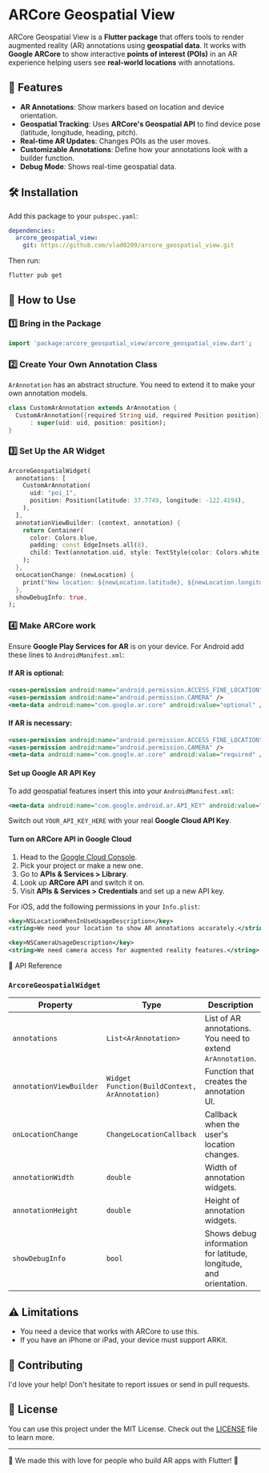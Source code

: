 # ARCore Geospatial View

ARCore Geospatial View is a **Flutter package** that offers tools to render augmented reality (AR) annotations using **geospatial data**. It works with **Google ARCore** to show interactive **points of interest (POIs)** in an AR experience helping users see **real-world locations** with annotations.

## 📌 Features

- **AR Annotations**: Show markers based on location and device orientation.
- **Geospatial Tracking**: Uses **ARCore's Geospatial API** to find device pose (latitude, longitude, heading, pitch).
- **Real-time AR Updates**: Changes POIs as the user moves.
- **Customizable Annotations**: Define how your annotations look with a builder function.
- **Debug Mode**: Shows real-time geospatial data.

## 🛠 Installation

Add this package to your `pubspec.yaml`:

```yaml
dependencies:
  arcore_geospatial_view:
    git: https://github.com/vlad0209/arcore_geospatial_view.git
```

Then run:

```sh
flutter pub get
```

## 🚀 How to Use

### 1️⃣ Bring in the Package

```dart
import 'package:arcore_geospatial_view/arcore_geospatial_view.dart';
```

### 2️⃣ Create Your Own Annotation Class

`ArAnnotation` has an abstract structure. You need to extend it to make your own annotation models.

```dart
class CustomArAnnotation extends ArAnnotation {
  CustomArAnnotation({required String uid, required Position position})
      : super(uid: uid, position: position);
}
```

### 3️⃣ Set Up the AR Widget

```dart
ArcoreGeospatialWidget(
  annotations: [
    CustomArAnnotation(
      uid: "poi_1",
      position: Position(latitude: 37.7749, longitude: -122.4194),
    ),
  ],
  annotationViewBuilder: (context, annotation) {
    return Container(
      color: Colors.blue,
      padding: const EdgeInsets.all(8),
      child: Text(annotation.uid, style: TextStyle(color: Colors.white)),
    );
  },
  onLocationChange: (newLocation) {
    print("New location: ${newLocation.latitude}, ${newLocation.longitude}");
  },
  showDebugInfo: true,
);
```

### 4️⃣ Make ARCore work

Ensure **Google Play Services for AR** is on your device.
For Android add these lines to `AndroidManifest.xml`:

#### If AR is **optional**:

```xml
<uses-permission android:name="android.permission.ACCESS_FINE_LOCATION" />
<uses-permission android:name="android.permission.CAMERA" />
<meta-data android:name="com.google.ar.core" android:value="optional" />
```

#### If AR is **necessary**:

```xml
<uses-permission android:name="android.permission.ACCESS_FINE_LOCATION" />
<uses-permission android:name="android.permission.CAMERA" />
<meta-data android:name="com.google.ar.core" android:value="required" />
```

#### Set up Google AR API Key

To add geospatial features insert this into your `AndroidManifest.xml`:

```xml
<meta-data android:name="com.google.android.ar.API_KEY" android:value="YOUR_API_KEY_HERE" />
```

Switch out `YOUR_API_KEY_HERE` with your real **Google Cloud API Key**.

#### Turn on ARCore API in Google Cloud

1. Head to the [Google Cloud Console](https://console.cloud.google.com/).
2. Pick your project or make a new one.
3. Go to **APIs & Services > Library**.
4. Look up **ARCore API** and switch it on.
5. Visit **APIs & Services > Credentials** and set up a new API key.

For iOS, add the following permissions in your `Info.plist`:

```xml
<key>NSLocationWhenInUseUsageDescription</key>
<string>We need your location to show AR annotations accurately.</string>

<key>NSCameraUsageDescription</key>
<string>We need camera access for augmented reality features.</string>
```

📌 API Reference

### `ArcoreGeospatialWidget`

| Property                | Type                                          | Description                                                   |
| ----------------------- | --------------------------------------------- | ------------------------------------------------------------- |
| `annotations`           | `List<ArAnnotation>`                          | List of AR annotations. You need to extend `ArAnnotation`.    |
| `annotationViewBuilder` | `Widget Function(BuildContext, ArAnnotation)` | Function that creates the annotation UI.                      |
| `onLocationChange`      | `ChangeLocationCallback`                      | Callback when the user's location changes.                    |
| `annotationWidth`       | `double`                                      | Width of annotation widgets.                                  |
| `annotationHeight`      | `double`                                      | Height of annotation widgets.                                 |
| `showDebugInfo`         | `bool`                                        | Shows debug information for latitude, longitude, and orientation. |

## ⚠️ Limitations

- You need a device that works with ARCore to use this.
- If you have an iPhone or iPad, your device must support ARKit.

## 🤝 Contributing

I'd love your help! Don't hesitate to report issues or send in pull requests.

## 📄 License

You can use this project under the MIT License. Check out the [LICENSE](LICENSE) file to learn more.

---

📌 We made this with love for people who build AR apps with Flutter! 🚀

